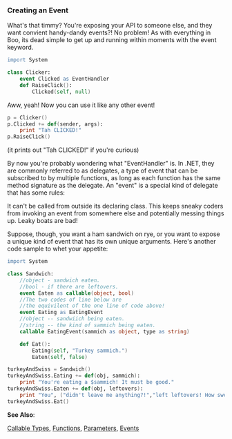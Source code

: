 ### Creating an Event

What's that timmy? You're exposing your API to someone else, and they want convient handy-dandy events?! No problem! As with everything in Boo, its dead simple to get up and running within moments with the event keyword.

```boo
import System

class Clicker:
    event Clicked as EventHandler
    def RaiseClick():
        Clicked(self, null)
```

Aww, yeah! Now you can use it like any other event!
```boo
p = Clicker()
p.Clicked += def(sender, args):
    print "Tah CLICKED!"
p.RaiseClick()
```

(it prints out "Tah CLICKED!" if you're curious)

By now you're probably wondering what "EventHandler" is. In .NET, they are commonly referred to as delegates, a type of event that can be subscribed to by multiple functions, as long as each function has the same method signature as the delegate. An "event" is a special kind of delegate that has some rules:

It can't be called from outside its declaring class.
This keeps sneaky coders from invoking an event from somewhere else and potentially messing things up. Leaky boats are bad!

Suppose, though, you want a ham sandwich on rye, or you want to expose a unique kind of event that has its own unique arguments. Here's another code sample to whet your appetite:

```boo
import System

class Sandwich:
    //object - sandwich eaten.
    //bool - if there are leftovers.
    event Eaten as callable(object, bool)
    //The two codes of line below are
    //the equivilent of the one line of code above!
    event Eating as EatingEvent
    //object -- sandwiich being eaten.
    //string -- the kind of sammich being eaten.
    callable EatingEvent(sammich as object, type as string)

    def Eat():
        Eating(self, "Turkey sammich.")
        Eaten(self, false)

turkeyAndSwiss = Sandwich()
turkeyAndSwiss.Eating += def(obj, sammich):
    print "You're eating a $sammich! It must be good."
turkeyAndSwiss.Eaten += def(obj, leftovers):
    print "You", ("didn't leave me anything?!","left leftovers! How sweet!")[leftovers]
turkeyAndSwiss.Eat()
```

**See Also**:

[Callable Types](Callable-Types), [Functions](Functions), [Parameters](Parameters), [Events](Events)

